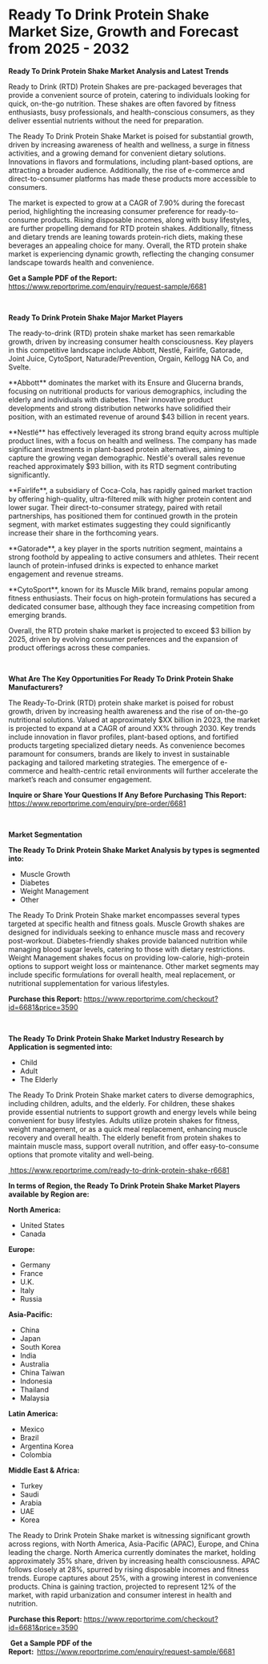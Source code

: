 <p><h1>Ready To Drink Protein Shake Market Size, Growth and Forecast from 2025 - 2032</h1></p><p><strong>Ready To Drink Protein Shake Market Analysis and Latest Trends</strong></p>
<p><p>Ready to Drink (RTD) Protein Shakes are pre-packaged beverages that provide a convenient source of protein, catering to individuals looking for quick, on-the-go nutrition. These shakes are often favored by fitness enthusiasts, busy professionals, and health-conscious consumers, as they deliver essential nutrients without the need for preparation. </p><p>The Ready To Drink Protein Shake Market is poised for substantial growth, driven by increasing awareness of health and wellness, a surge in fitness activities, and a growing demand for convenient dietary solutions. Innovations in flavors and formulations, including plant-based options, are attracting a broader audience. Additionally, the rise of e-commerce and direct-to-consumer platforms has made these products more accessible to consumers.</p><p>The market is expected to grow at a CAGR of 7.90% during the forecast period, highlighting the increasing consumer preference for ready-to-consume products. Rising disposable incomes, along with busy lifestyles, are further propelling demand for RTD protein shakes. Additionally, fitness and dietary trends are leaning towards protein-rich diets, making these beverages an appealing choice for many. Overall, the RTD protein shake market is experiencing dynamic growth, reflecting the changing consumer landscape towards health and convenience.</p></p>
<p><strong>Get a Sample PDF of the Report:&nbsp;</strong> <a href="https://www.reportprime.com/enquiry/request-sample/6681?utm_campaign=4575&utm_medium=2&utm_source=Github&utm_content=ia&utm_term=16052025&utm_id=ready-to-drink-protein-shake">https://www.reportprime.com/enquiry/request-sample/6681</a></p>
<p>&nbsp;</p>
<p><strong>Ready To Drink Protein Shake Major Market Players</strong></p>
<p><p>The ready-to-drink (RTD) protein shake market has seen remarkable growth, driven by increasing consumer health consciousness. Key players in this competitive landscape include Abbott, Nestlé, Fairlife, Gatorade, Joint Juice, CytoSport, Naturade/Prevention, Orgain, Kellogg NA Co, and Svelte.</p><p>**Abbott** dominates the market with its Ensure and Glucerna brands, focusing on nutritional products for various demographics, including the elderly and individuals with diabetes. Their innovative product developments and strong distribution networks have solidified their position, with an estimated revenue of around $43 billion in recent years.</p><p>**Nestlé** has effectively leveraged its strong brand equity across multiple product lines, with a focus on health and wellness. The company has made significant investments in plant-based protein alternatives, aiming to capture the growing vegan demographic. Nestlé's overall sales revenue reached approximately $93 billion, with its RTD segment contributing significantly.</p><p>**Fairlife**, a subsidiary of Coca-Cola, has rapidly gained market traction by offering high-quality, ultra-filtered milk with higher protein content and lower sugar. Their direct-to-consumer strategy, paired with retail partnerships, has positioned them for continued growth in the protein segment, with market estimates suggesting they could significantly increase their share in the forthcoming years.</p><p>**Gatorade**, a key player in the sports nutrition segment, maintains a strong foothold by appealing to active consumers and athletes. Their recent launch of protein-infused drinks is expected to enhance market engagement and revenue streams.</p><p>**CytoSport**, known for its Muscle Milk brand, remains popular among fitness enthusiasts. Their focus on high-protein formulations has secured a dedicated consumer base, although they face increasing competition from emerging brands.</p><p>Overall, the RTD protein shake market is projected to exceed $3 billion by 2025, driven by evolving consumer preferences and the expansion of product offerings across these companies.</p></p>
<p>&nbsp;</p>
<p><strong>What Are The Key Opportunities For Ready To Drink Protein Shake Manufacturers?</strong></p>
<p><p>The Ready-To-Drink (RTD) protein shake market is poised for robust growth, driven by increasing health awareness and the rise of on-the-go nutritional solutions. Valued at approximately $XX billion in 2023, the market is projected to expand at a CAGR of around XX% through 2030. Key trends include innovation in flavor profiles, plant-based options, and fortified products targeting specialized dietary needs. As convenience becomes paramount for consumers, brands are likely to invest in sustainable packaging and tailored marketing strategies. The emergence of e-commerce and health-centric retail environments will further accelerate the market’s reach and consumer engagement.</p></p>
<p><strong>Inquire or Share Your Questions If Any Before Purchasing This Report:</strong> <a href="https://www.reportprime.com/enquiry/pre-order/6681?utm_campaign=4575&utm_medium=2&utm_source=Github&utm_content=ia&utm_term=16052025&utm_id=ready-to-drink-protein-shake">https://www.reportprime.com/enquiry/pre-order/6681</a></p>
<p>&nbsp;</p>
<p><strong>Market Segmentation</strong></p>
<p><strong>The Ready To Drink Protein Shake Market Analysis by types is segmented into:</strong></p>
<p><ul><li>Muscle Growth</li><li>Diabetes</li><li>Weight Management</li><li>Other</li></ul></p>
<p><p>The Ready To Drink Protein Shake market encompasses several types targeted at specific health and fitness goals. Muscle Growth shakes are designed for individuals seeking to enhance muscle mass and recovery post-workout. Diabetes-friendly shakes provide balanced nutrition while managing blood sugar levels, catering to those with dietary restrictions. Weight Management shakes focus on providing low-calorie, high-protein options to support weight loss or maintenance. Other market segments may include specific formulations for overall health, meal replacement, or nutritional supplementation for various lifestyles.</p></p>
<p><strong>Purchase this Report:&nbsp;</strong><a href="https://www.reportprime.com/checkout?id=6681&price=3590&utm_campaign=4575&utm_medium=2&utm_source=Github&utm_content=ia&utm_term=16052025&utm_id=ready-to-drink-protein-shake">https://www.reportprime.com/checkout?id=6681&price=3590</a></p>
<p>&nbsp;</p>
<p><strong>The Ready To Drink Protein Shake Market Industry Research by Application is segmented into:</strong></p>
<p><ul><li>Child</li><li>Adult</li><li>The Elderly</li></ul></p>
<p><p>The Ready To Drink Protein Shake market caters to diverse demographics, including children, adults, and the elderly. For children, these shakes provide essential nutrients to support growth and energy levels while being convenient for busy lifestyles. Adults utilize protein shakes for fitness, weight management, or as a quick meal replacement, enhancing muscle recovery and overall health. The elderly benefit from protein shakes to maintain muscle mass, support overall nutrition, and offer easy-to-consume options that promote vitality and well-being.</p></p>
<p><a href="https://www.reportprime.com/ready-to-drink-protein-shake-r6681?utm_campaign=4575&utm_medium=2&utm_source=Github&utm_content=ia&utm_term=16052025&utm_id=ready-to-drink-protein-shake">&nbsp;https://www.reportprime.com/ready-to-drink-protein-shake-r6681</a></p>
<p><strong>In terms of Region, the Ready To Drink Protein Shake Market Players available by Region are:</strong></p>
<p>
    <p> <strong> North America: </strong>
        <ul>
            <li>United States</li>
            <li>Canada</li>
        </ul>
        </p> 
    <p> <strong> Europe: </strong>
        <ul>
            <li>Germany</li>
            <li>France</li>
            <li>U.K.</li>
            <li>Italy</li>
            <li>Russia</li>
        </ul>
        </p> 
    <p> <strong> Asia-Pacific: </strong>
        <ul>
            <li>China</li>
            <li>Japan</li>
            <li>South Korea</li>
            <li>India</li>
            <li>Australia</li>
            <li>China Taiwan</li>
            <li>Indonesia</li>
            <li>Thailand</li>
            <li>Malaysia</li>
        </ul>
        </p> 
    <p> <strong> Latin America: </strong>
        <ul>
            <li>Mexico</li>
            <li>Brazil</li>
            <li>Argentina Korea</li>
            <li>Colombia</li>
        </ul>
        </p> 
    <p> <strong> Middle East & Africa: </strong>
        <ul>
            <li>Turkey</li>
            <li>Saudi</li>
            <li>Arabia</li>
            <li>UAE</li>
            <li>Korea</li>
        </ul>
    </p>
    </p>
<p><p>The Ready to Drink Protein Shake market is witnessing significant growth across regions, with North America, Asia-Pacific (APAC), Europe, and China leading the charge. North America currently dominates the market, holding approximately 35% share, driven by increasing health consciousness. APAC follows closely at 28%, spurred by rising disposable incomes and fitness trends. Europe captures about 25%, with a growing interest in convenience products. China is gaining traction, projected to represent 12% of the market, with rapid urbanization and consumer interest in health and nutrition.</p></p>
<p><strong>Purchase this Report: </strong><a href="https://www.reportprime.com/checkout?id=6681&price=3590&utm_campaign=4575&utm_medium=2&utm_source=Github&utm_content=ia&utm_term=16052025&utm_id=ready-to-drink-protein-shake">https://www.reportprime.com/checkout?id=6681&price=3590</a></p>
<p>&nbsp;<strong>Get a Sample PDF of the Report:&nbsp;&nbsp;</strong><a href="https://www.reportprime.com/enquiry/request-sample/6681?utm_campaign=4575&utm_medium=2&utm_source=Github&utm_content=ia&utm_term=16052025&utm_id=ready-to-drink-protein-shake">https://www.reportprime.com/enquiry/request-sample/6681</a></p>
<p><strong></strong></p>
<p><p></p><p></p><p></p></p>